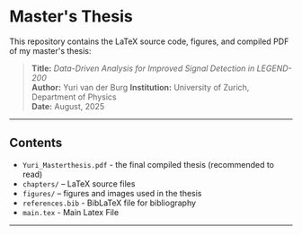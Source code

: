 # Master's Thesis

This repository contains the LaTeX source code, figures, and compiled PDF of my master's thesis:

> **Title:** *Data-Driven Analysis for Improved Signal Detection in LEGEND-200*  
> **Author:** Yuri van der Burg 
> **Institution:** University of Zurich, Department of Physics  
> **Date:** August, 2025

---

## Contents
- `Yuri_Masterthesis.pdf` - the final compiled thesis (recommended to read)
- `chapters/` – LaTeX source files
- `figures/` – figures and images used in the thesis
- `references.bib` - BibLaTeX file for bibliography
- `main.tex` - Main Latex File
---

